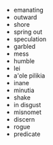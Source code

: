 - emanating
- outward
- shore
- spring out
- speculation
- garbled
- mess
- humble
- lei
- a'ole pilikia
- inane
- minutia
- shake
- in disgust
- misnomet
- discern
- rogue
- predicate

